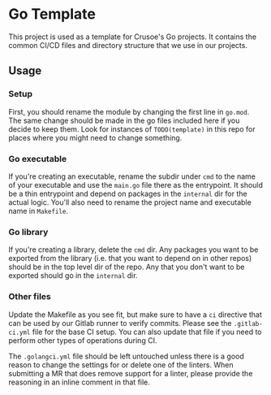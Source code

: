 # Go Template

This project is used as a template for Crusoe's Go projects. It contains the common CI/CD files and directory structure that we use in our projects.

## Usage

### Setup
First, you should rename the module by changing the first line in `go.mod`. The same change should be made in the go files included here if you decide to keep them. Look for instances of `TODO(template)` in this repo for places where you might need to change something.

### Go executable
If you're creating an executable, rename the subdir under `cmd` to the name of your executable and use the `main.go` file there as the entrypoint. It should be a thin entrypoint and depend on packages in the `internal` dir for the actual logic. You'll also need to rename the project name and executable name in `Makefile`.

### Go library
If you're creating a library, delete the `cmd` dir. Any packages you want to be exported from the library (i.e. that you want to depend on in other repos) should be in the top level dir of the repo. Any that you don't want to be exported should go in the `internal` dir.

### Other files
Update the Makefile as you see fit, but make sure to have a `ci` directive that can be used by our Gitlab runner to verify commits. Please see the `.gitlab-ci.yml` file for the base CI setup. You can also update that file if you need to perform other types of operations during CI.

The `.golangci.yml` file should be left untouched unless there is a good reason to change the settings for or delete one of the linters. When submitting a MR that does remove support for a linter, please provide the reasoning in an inline comment in that file.